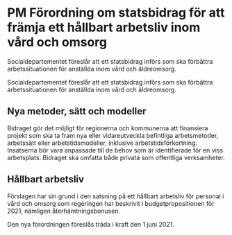 # PM Förordning om statsbidrag för att främja ett hållbart arbetsliv inom vård och omsorg

Socialdepartementet föreslår att ett statsbidrag införs som ska förbättra arbetssituationen för anställda inom vård och äldreomsorg.

Socialdepartementet föreslår att ett statsbidrag införs som ska förbättra arbetssituationen för anställda inom vård och äldreomsorg.

## Nya metoder, sätt och modeller

Bidraget gör det möjligt för regionerna och kommunerna att finansiera projekt som ska ta fram nya eller vidareutveckla befintliga arbetsmetoder, arbetssätt eller arbetstidsmodeller, inklusive arbetstidsförkortning. Insatserna bör vara anpassade till de behov som är identifierade för en viss arbetsplats. Bidraget ska omfatta både privata som offentliga verksamheter.

## Hållbart arbetsliv

Förslagen har sin grund i den satsning på ett hållbart arbetsliv för personal i vård och omsorg som regeringen har beskrivit i budgetpropositionen för 2021, nämligen återhämtningsbonusen.

Den nya förordningen föreslås träda i kraft den 1 juni 2021.
